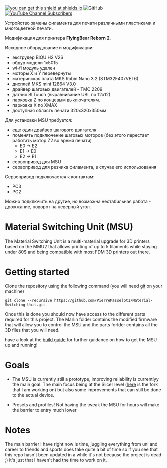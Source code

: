 [![you can get this shield at shields.io](https://img.shields.io/discord/771052481538031637?color=7289da&logo=discord&logoColor=white)](https://discord.gg/TXhCJRbFFt)            ![GitHub](https://img.shields.io/github/license/PierreMasselot1/Material-Switching-Unit) [![YouTube Channel Subscribers](https://img.shields.io/youtube/channel/subscribers/UCF2tb5Hu6G_z-tB3_e_9U4A?style=social)](https://www.youtube.com/channel/UCF2tb5Hu6G_z-tB3_e_9U4A)   

Устройство замены филамента для печати различными пластиками и многоцветной печати.

Модификация для принтера **FlyingBear Reborn 2**.

Исходное оборудование и модификации:
* экструдер BIQU H2 V2S
* обдув модели 1x5015
* wi-fi модуль удален
* моторы X и Y перевернуты
* материнская плата MKS Robin Nano 3.2 (STM32F407VET6)
* дисплей MKS mini 12864 V3.0
* драйвер шаговых двигателей - TMC 2209
* датчик BLTouch (выравнивание UBL по 12x12)
* парковка Z по концевым выключателям.
* парковка X по XMAX
* доступная область печати 320x320x350мм

Для установки MSU требуется:
  * еще один драйвер шагового двигателя
  * поменять подключение шаговых моторов (без этого перестает работать мотор Z2 во время печати)
    * E0 -> E2
    * E1 -> E0
    * E2 -> E1
  * сервопривод для MSU
  * сервопривод для резчика филамента, в случае его использования

Сервопривод подключается к контактам:
   * PC3
   * PC2
     
Можно подключить на другие, но возможна нестабильная работа - дрожжание, поворот на неверный угол.

# Material Switching Unit (MSU)

The Material Switching Unit is a multi-material upgrade for 3D printers based on the MMU2 that allows printing of up to 5 filaments while staying under 80$ and being compatible with most FDM 3D printers out there.

# Getting started

Clone the repository using the following command (you will need [git](https://git-scm.com/downloads) on your machine)

`git clone --recursive https://github.com/PierreMasselot1/Material-Switching-Unit.git
`

Once this is done you should now have access to the different parts required for this project. The Marlin folder contains the modified firmware that will allow you to control the MSU and the parts forlder contains all the 3D files that you will need.

have a look at the [build guide](https://github.com/PierreMasselot1/Material-Switching-Unit/blob/main/Build_guide_MSU.md) for further guidance on how to get the MSU up and running!

# Goals

* The MSU is currently still a prototype, improving reliability is currentlyy the main goal. The main focus being at the Slicer level ([here](https://github.com/PierreMasselot1/SuperSlicer) is the fork that I am working on) but also some improvements that can still be done to the actual device.

* Presets and profiles! Not having the tweak the MSU for hours will make the barrier to entry much lower

# Notes

The main barrier I have right now is time, juggling everything from uni and career to friends and sports does take quite a bit of time so if you see that this repo hasn't been updated in a while it's not because the project is dead ;) it's just that I haven't had the time to work on it. 
